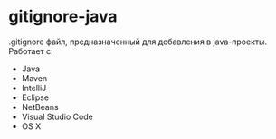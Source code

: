 # gitignore-java

.gitignore файл, предназначенный для добавления в java-проекты.
Работает с:
- Java
- Maven
- IntelliJ
- Eclipse
- NetBeans
- Visual Studio Code
- OS X
